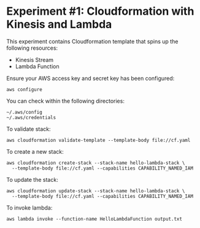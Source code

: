 # Experiment #1: Cloudformation with Kinesis and Lambda

This experiment contains Cloudformation template that spins up the following resources:

- Kinesis Stream
- Lambda Function

Ensure your AWS access key and secret key has been configured:

```
aws configure
```

You can check within the following directories:

```
~/.aws/config
~/.aws/credentials
```

To validate stack:

```
aws cloudformation validate-template --template-body file://cf.yaml
```

To create a new stack:

```
aws cloudformation create-stack --stack-name hello-lambda-stack \
  --template-body file://cf.yaml --capabilities CAPABILITY_NAMED_IAM
```

To update the stack:

```
aws cloudformation update-stack --stack-name hello-lambda-stack \
  --template-body file://cf.yaml --capabilities CAPABILITY_NAMED_IAM
```

To invoke lambda:

```
aws lambda invoke --function-name HelloLambdaFunction output.txt
```
